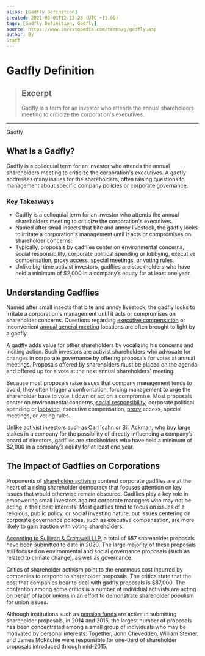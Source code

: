 ```yaml
---
alias: [Gadfly Definition]
created: 2021-03-01T12:13:23 (UTC +11:00)
tags: [Gadfly Definition, Gadfly]
source: https://www.investopedia.com/terms/g/gadfly.asp
author: By
Staff
---
```


# Gadfly Definition

> ## Excerpt
> Gadfly is a term for an investor who attends the annual shareholders meeting to criticize the corporation's executives.

---

Gadfly
## What Is a Gadfly?

Gadfly is a colloquial term for an investor who attends the annual shareholders meeting to criticize the corporation's executives. A gadfly addresses many issues for the shareholders, often raising questions to management about specific company policies or [corporate governance](https://www.investopedia.com/terms/c/corporategovernance.asp).

### Key Takeaways

-   Gadfly is a colloquial term for an investor who attends the annual shareholders meeting to criticize the corporation's executives.
-   Named after small insects that bite and annoy livestock, the gadfly looks to irritate a corporation's management until it acts or compromises on shareholder concerns.
-   Typically, proposals by gadflies center on environmental concerns, social responsibility, corporate political spending or lobbying, executive compensation, proxy access, special meetings, or voting rules.
-   Unlike big-time activist investors, gadflies are stockholders who have held a minimum of $2,000 in a company’s equity for at least one year.

## Understanding Gadflies

Named after small insects that bite and annoy livestock, the gadfly looks to irritate a corporation's management until it acts or compromises on shareholder concerns. Questions regarding [executive compensation](https://www.investopedia.com/articles/stocks/07/executive_compensation.asp) or inconvenient [annual general meeting](https://www.investopedia.com/terms/a/agm.asp) locations are often brought to light by a gadfly.

A gadfly adds value for other shareholders by vocalizing his concerns and inciting action. Such investors are activist shareholders who advocate for changes in corporate governance by offering proposals for votes at annual meetings. Proposals offered by shareholders must be placed on the agenda and offered up for a vote at the next annual shareholders' meeting.

Because most proposals raise issues that company management tends to avoid, they often trigger a confrontation, forcing management to urge the shareholder base to vote it down or act on a compromise. Most proposals center on environmental concerns, [social responsibility](https://www.investopedia.com/terms/s/socialresponsibility.asp), corporate political spending or [lobbying](https://www.investopedia.com/terms/l/lobby.asp), executive compensation, [proxy](https://www.investopedia.com/terms/p/proxy.asp) access, special meetings, or voting rules.

Unlike [activist investors](https://www.investopedia.com/terms/a/activist-investor.asp) such as [Carl Icahn](https://www.investopedia.com/articles/managing-wealth/080516/how-did-carl-icahn-get-rich.asp) or [Bill Ackman](https://www.investopedia.com/articles/investing/032216/bill-ackmans-greatest-hits-and-misses.asp), who buy large stakes in a company for the possibility of directly influencing a company’s board of directors, gadflies are stockholders who have held a minimum of $2,000 in a company’s equity for at least one year.

## The Impact of Gadflies on Corporations

Proponents of [shareholder activism](https://www.investopedia.com/terms/s/shareholderactivist.asp) contend corporate gadflies are at the heart of a rising shareholder democracy that focuses attention on key issues that would otherwise remain obscured. Gadflies play a key role in empowering small investors against corporate managers who may not be acting in their best interests. Most gadflies tend to focus on issues of a religious, public policy, or social investing nature, but issues centering on corporate governance policies, such as executive compensation, are more likely to gain traction with voting shareholders.

[According to Sullivan & Cromwell LLP](https://www.sullcrom.com/files/upload/SC-Publication-2020-Proxy-Season-Review-Part-1-Rule-14a-8.pdf), a total of 657 shareholder proposals have been submitted to date in 2020. The large majority of these proposals still focused on environmental and social governance proposals (such as related to climate change), as well as governance.

Critics of shareholder activism point to the enormous cost incurred by companies to respond to shareholder proposals. The critics state that the cost that companies bear to deal with gadfly proposals is $87,000. The contention among some critics is a number of individual activists are acting on behalf of [labor unions](https://www.investopedia.com/terms/l/labor-union.asp) in an effort to demonstrate shareholder populism for union issues.

Although institutions such as [pension funds](https://www.investopedia.com/terms/p/pensionplan.asp) are active in submitting shareholder proposals, in 2014 and 2015, the largest number of proposals has been concentrated among a small group of individuals who may be motivated by personal interests. Together, John Chevedden, William Steiner, and James McRitchie were responsible for one-third of shareholder proposals introduced through mid-2015.
